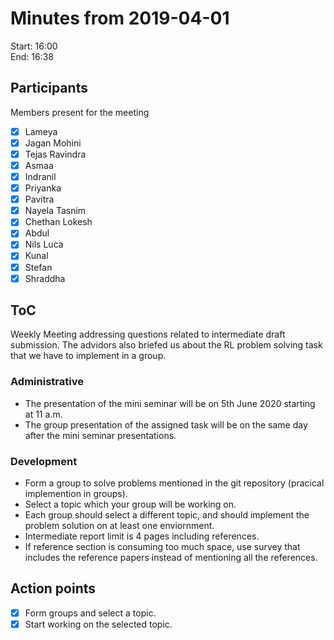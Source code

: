 # Minutes from 2019-04-01	

Start: 16:00	
End: 16:38	

## Participants	

Members present for the meeting	

- [X] Lameya	
- [X] Jagan Mohini	
- [X] Tejas Ravindra	
- [X] Asmaa	
- [X] Indranil	
- [X] Priyanka	
- [X] Pavitra	
- [X] Nayela Tasnim	
- [X] Chethan Lokesh	
- [X] Abdul	
- [X] Nils Luca	
- [X] Kunal	
- [X] Stefan	
- [X] Shraddha	

## ToC	
Weekly Meeting addressing questions related to intermediate draft submission. The advidors also briefed us about the RL problem solving task that we have to implement in a group.	
### Administrative	

- The presentation of the mini seminar will be on 5th June 2020 starting at 11 a.m.	
- The group presentation of the assigned task will be on the same day after the mini seminar presentations.	

### Development	

- Form a group to solve problems mentioned in the git repository (pracical implemention in groups).	
- Select a topic which your group will be working on.	
- Each group should select a different topic, and should implement the problem solution on at least one enviornment.	
- Intermediate report limit is 4 pages including references.	
- If reference section is consuming too much space, use survey that includes the reference papers instead of mentioning all the references.	


## Action points	
- [X] Form groups and select a topic.	
- [X] Start working on the selected topic.
